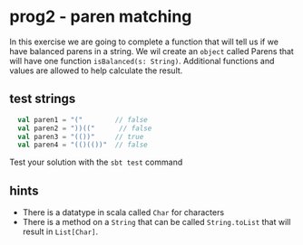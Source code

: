 # prog2 - paren matching

In this exercise we are going to complete a function that will tell us if we have balanced parens in a string.  We wil create an `object` called Parens that will have one function `isBalanced(s: String)`.  Additional functions and values are allowed to help calculate the result.

## test strings

```scala
  val paren1 = "("        // false
  val paren2 = "))(("      // false
  val paren3 = "(())"     // true
  val paren4 = "(()(())"  // false
```

Test your solution with the `sbt test` command

## hints

- There is a datatype in scala called `Char` for characters
- There is a method on a `String` that can be called `String.toList` that will result in `List[Char]`.
